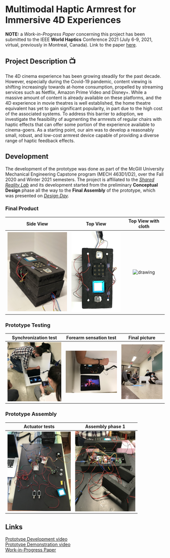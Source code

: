 # Multimodal Haptic Armrest for Immersive 4D Experiences

**NOTE:** a *Work-in-Progress Paper* concerning this project has been submitted to the IEEE **World Haptics** Conference 2021 (July 6-9, 2021, virtual, previously in Montreal, Canada). Link to the paper [here](https://documentcloud.adobe.com/link/review?uri=urn:aaid:scds:US:3ce078ac-f1d8-45d8-a8a3-f05573ea982f).

## Project Description 📺
The 4D cinema experience has been growing steadily for the past decade.
However, especially during the Covid-19 pandemic, content viewing is shifting increasingly towards at-home consumption, propelled by streaming services such as Netflix, Amazon Prime Video and Disney+. 
While a massive amount of content is already available on these platforms, and the 4D experience in movie theatres is well established, the home theatre equivalent has yet to gain significant popularity, in part due to the high cost of the associated systems.
To address this barrier to adoption, we investigate the feasibility of augmenting the armrests of regular chairs with haptic effects that can offer some portion of the experience available to cinema-goers.
As a starting point, our aim was to develop a reasonably small, robust, and low-cost armrest device capable of providing a diverse range of haptic feedback effects.

## Development
The development of the prototype was done as part of the McGill University Mechanical Engineering Capstone program (MECH 463D1/D2), over the Fall 2020 and Winter 2021 semesters. The project is affiliated to the *[Shared Reality Lab](http://srl.mcgill.ca/)* and its development started from the preliminary **Conceptual Design** phase all the way to the **Final Assembly** of the prototype, which was presented on *[Design Day](https://www.mcgill.ca/engineering/students/undergraduate/mcgill-design-day-2021).*

### Final Product
<!-- <img src="image1.jpg" alt="drawing" width="200"/>
<img src="image2.jpeg" alt="drawing" width="200"/> -->
Side View     |  Top View    |  Top View with cloth      |
:---------------------:|:---------------------:|:---------------------:
<img src="image1.jpg" alt="drawing" width="230"/>  |  <img src="image2.jpeg" alt="drawing" width="190"/>  |  <img src="image3.png" alt="drawing" width="172"/>

### Prototype Testing
Synchronization test     | Forearm sensation test    |  Final picture      |
:---------------------:|:---------------------:|:---------------------:
<img src="image8.jpeg" alt="drawing" width="200"/>  |  <img src="image4.jpeg" alt="drawing" width="210"/>  |  <img src="image7.jpg" alt="drawing" width="172"/>

### Prototype Assembly
Actuator tests     | Assembly phase 1    
:---------------------:|:---------------------:|
<img src="image5.jpeg" alt="drawing" width="200"/>  |  <img src="image6.jpeg" alt="drawing" width="190"/>  

## Links
[Prototype Development video](https://youtu.be/AspdwDC-C9g)  
[Prototype Demonstration video](https://youtu.be/Ie1n5zDHzoA)  
[Work-in-Progress Paper](https://documentcloud.adobe.com/link/review?uri=urn:aaid:scds:US:3ce078ac-f1d8-45d8-a8a3-f05573ea982f)
